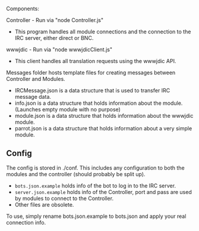 Components:

Controller - Run via "node Controller.js"
- This program handles all module connections and the connection to the IRC server, either direct or BNC.

wwwjdic - Run via "node wwwjdicClient.js"
- This client handles all translation requests using the wwwjdic API.

Messages folder hosts template files for creating messages between Controller and Modules.
- IRCMessage.json is a data structure that is used to transfer IRC message data.
- info.json is a data structure that holds information about the module. (Launches empty module with no purpose)
- module.json is a data structure that holds information about the wwwjdic module.
- parrot.json is a data structure that holds information about a very simple module.

Config
------

The config is stored in ./conf. This includes any configuration to both the modules and the controller (should probably be split up).

* `bots.json.example` holds info of the bot to log in to the IRC server.
* `server.json.example` holds info of the Controller, port and pass are used by modules to connect to the Controller.
* Other files are obsolete.

To use, simply rename bots.json.example to bots.json and apply your real connection info.
